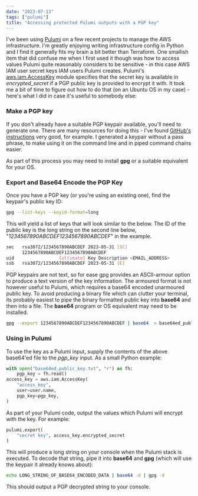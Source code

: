 ```yaml
---
date: "2023-07-13"
tags: ["pulumi"]
title: "Accessing protected Pulumi outputs with a PGP key"
---
```


I've been using [Pulumi](https://www.pulumi.com/) on a few recent projects to manage the AWS infrastructure. I'm greatly enjoying writing infrastructure config in Python and I find it generally fits my brain a bit better than Terraform. One smallish item that did confuse me when I first used it though was how to access values Pulumi quite reasonably considers to be sensitive - in this case AWS IAM user secret keys IAM users Pulumi creates. Pulumi's [aws.iam.AccessKey](https://www.pulumi.com/registry/packages/aws/api-docs/iam/accesskey/) module specifies that the secret key is available in *encrypted_secret* if a PGP public key is provided to encrypt it with. It took me a bit of time to figure out how to do that (on an Ubuntu OS in my case) - here's what I did in case it's useful to somebody else:

### Make a PGP key
If you don't already have a suitable PGP keypair available, you'll need to generate one. There are many resources for doing this - I've found [GitHub's instructions](https://docs.github.com/en/authentication/managing-commit-signature-verification/generating-a-new-gpg-key) very good, for example. I generated a keypair without a pass phrase, to make using it on the command line and in piped command chains easier.

As part of this process you may need to install **gpg** or a suitable equivalent for your OS.

### Export and Base64 Encode the PGP Key
Once you have a PGP key (or you're using an existing one), find the keypair's public key ID:

```bash
gpg --list-keys --keyid-format=long
```

This will yield a list of keys that will look similar to the below. The ID of the public key is the long string on the second line below, "*1234567890ABCDEF1234567890ABCDEF*" in the example.

```bash
sec   rsa3072/1234567890ABCDEF 2023-05-31 [SC]
      1234567890ABCDEF1234567890ABCDEF
uid                 [ultimate] Key Description <EMAIL_ADDRESS>
ssb   rsa3072/1234567890ABCDEF 2023-05-31 [E]
```

PGP keypairs are not text, so for ease gpg provides an ASCII-armour option to produce a text version of the key information. The armoured format is not however useful to Pulumi, which requires a base64 encoded unarmoured public key. To avoid producing a binary file which can clutter your terminal, its probably easiest to pipe the binary formatted public key into **base64** and then into a file. The **base64** program or OS equivalent may need to be installed.

```bash
gpg --export 1234567890ABCDEF1234567890ABCDEF | base64  > base64ed_public_key.txt
```

### Using in Pulumi

To use the key as a Pulumi input, supply the contents of the above base64'ed file to the *pgp_key* input. As a small Python example:

```python
with open("base64ed_public_key.txt", "r") as fh:
    pgp_key = fh.read()
access_key = aws.iam.AccessKey(
    "access_key",
    user=user.name,
    pgp_key=pgp_key,
)
```

As part of your Pulumi code, output the values which Pulumi will encrypt with the key. For example:

```python
pulumi.export(
    "secret key", access_key.encrypted_secret
)

```

This will produce a long string on your console when the Pulumi stack is executed. To decode that string, pipe it into **base64** and **gpg** (which will use the keypair it already knows about):

```bash
echo LONG_STRING_OF_BASE64_ENCODED_DATA | base64 -d | gpg -d
```

This should output a PGP decrypted string to your console.
